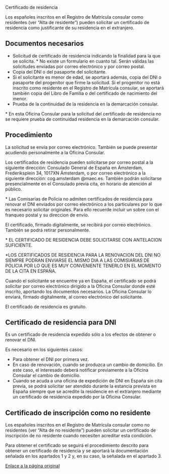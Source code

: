  Certificado de residencia

  Los españoles inscritos en el Registro de Matrícula consular como residentes (ver “Alta de residente”) pueden solicitar un certificado de residencia como justificante de su residencia en el extranjero.

 Documentos necesarios
---------------------

 * Solicitud de certificado de residencia indicando la finalidad para la que se solicita. \* No existe un formulario en cuanto tal. Serán válidas las solicitudes enviadas por correo electrónico y por correo postal.
* Copia del DNI o del pasaporte del solicitante.
* Si el solicitante es menor de edad, se aportará además, copia del DNI o pasaporte del progenitor que firme la solicitud. Si el progenitor no está inscrito como residente en el Registro de Matrícula consular, se aportará también copia del Libro de Familia o del certificado de nacimiento del menor.
* Prueba de la continuidad de la residencia en la demarcación consular.

 \* En esta Oficina Consular para la solicitud del certificado de residencia no se requiere prueba de continuidad residencia en la demarcación consular.

 Procedimiento
-------------

 La solicitud se envía por correo electrónico. También se puede presentar acudiendo personalmente a la Oficina Consular.

 Los certificados de residencia pueden solicitarse por correo postal a la siguiente dirección: Consulado General de España en Ámsterdam, Frederiksplein 34, 1017XN Ámsterdam, o por correo electrónico a la siguiente dirección: cog.amsterdam @maec.es. También podrán solicitarse presencialmente en el Consulado previa cita, en horario de atención al público.

\* Las Comisarias de Policia no admiten certificados de residencia para renovar el DNI enviados por correo electrónico a los particulares por lo que es necesario solicitar originales. Para ello recuerde incluir un sobre con el franqueo postal y su direccion de envío.

 El certificado, firmado digitalmente, se recibirá por correo electrónico. También se podrá retirar personalmente.

 \* EL CERTIFICADO DE RESIDENCIA DEBE SOLICITARSE CON ANTELACION SUFICIENTE.

\*LOS CERTIFICADOS DE RESIDENCIA PARA LA RENOVACION DEL DNI NO SIEMPRE PODRAN ENVIARSE EL MISMO DIA A LAS COMISIARIAS DE POLICIA POR LO QUE ES MUY CONVENIENTE TENERLO EN EL MOMENTO DE LA CITA EN ESPAÑA.

  Cuando el solicitante se encuentre ya en España, el certificado se podrá solicitar por correo electrónico dirigido a la Oficina Consular donde esté inscrito, aportando los documentos necesarios. La Oficina Consular lo enviará, firmado digitalmente, al correo electrónico del solicitante. 

 El certificado de residencia es gratuito.

 Certificado de residencia para DNI
----------------------------------

 Es un certificado de residencia expedido sólo a los efectos de obtener o renovar el DNI.

 Es necesario en los siguientes casos:

 * Para obtener el DNI por primera vez.
* En caso de renovación, cuando se produzca un cambio de domicilio. En este caso, el interesado deberá notificar previamente a la Oficina Consular el cambio de domicilio.
* Cuando se acuda a una oficina de expedición de DNI en España sin cita previa, se podrá solicitar ser atendido durante la estancia prevista en España siempre que se acredite la residencie en el extranjero mediante un certificado de residencia expedido por la Oficina Consular.

 Certificado de inscripción como no residente
--------------------------------------------

 Los españoles inscritos en el Registro de Matrícula consular como no residentes (ver “Alta de no residente”) pueden solicitar un certificado de inscripción de no residente cuando necesiten acreditar esta condición.

 Para obtener el certificado se seguirá el procedimiento descrito para obtener un certificado de residencia y se aportará la documentación señalada en los apartados 1 y 2 y, en su caso, la señalada en el apartado 3.

  [Enlace a la página original](https://www.exteriores.gob.es/Consulados/amsterdam/es/ServiciosConsulares/Paginas/index.aspx?scco=Pa%C3%ADses+Bajos&scd=9&scca=Certificados&scs=Certificado%20de%20residencia)